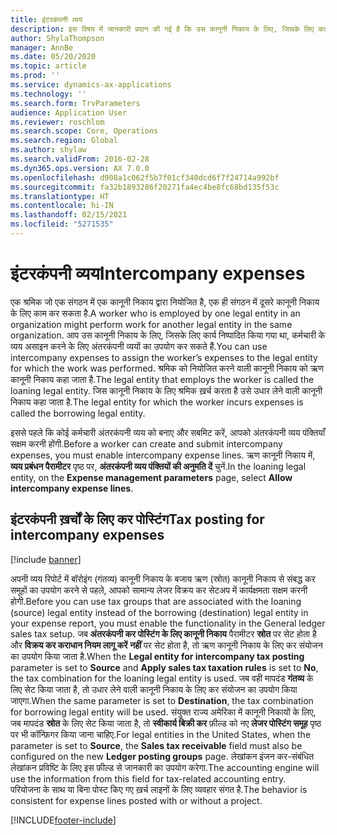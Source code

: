 ```yaml
---
title: इंटरकंपनी व्यय
description: इस विषय में जानकारी प्रदान की गई है कि उस कानूनी निकाय के लिए, जिसके लिए कार्य निष्पादित किया गया था, कर्मचारी के व्यय असाइन करने के लिए अंतरकंपनी व्ययों का कैसे उपयोग करें.
author: ShylaThompson
manager: AnnBe
ms.date: 05/20/2020
ms.topic: article
ms.prod: ''
ms.service: dynamics-ax-applications
ms.technology: ''
ms.search.form: TrvParameters
audience: Application User
ms.reviewer: roschlom
ms.search.scope: Core, Operations
ms.search.region: Global
ms.author: shylaw
ms.search.validFrom: 2016-02-28
ms.dyn365.ops.version: AX 7.0.0
ms.openlocfilehash: d908a1c062f5b7f01cf340dcd6f7f24714a992bf
ms.sourcegitcommit: fa32b1893286f20271fa4ec4be8fc68bd135f53c
ms.translationtype: HT
ms.contentlocale: hi-IN
ms.lasthandoff: 02/15/2021
ms.locfileid: "5271535"
---
```

# <a name="intercompany-expenses"></a><span data-ttu-id="b21fe-103">इंटरकंपनी व्यय</span><span class="sxs-lookup"><span data-stu-id="b21fe-103">Intercompany expenses</span></span>

<span data-ttu-id="b21fe-104">एक श्रमिक जो एक संगठन में एक कानूनी निकाय द्वारा नियोजित है, एक ही संगठन में दूसरे कानूनी निकाय के लिए काम कर सकता है.</span><span class="sxs-lookup"><span data-stu-id="b21fe-104">A worker who is employed by one legal entity in an organization might perform work for another legal entity in the same organization.</span></span> <span data-ttu-id="b21fe-105">आप उस कानूनी निकाय के लिए, जिसके लिए कार्य निष्पादित किया गया था, कर्मचारी के व्यय असाइन करने के लिए अंतरकंपनी व्ययों का उपयोग कर सकते हैं.</span><span class="sxs-lookup"><span data-stu-id="b21fe-105">You can use intercompany expenses to assign the worker’s expenses to the legal entity for which the  work was performed.</span></span> <span data-ttu-id="b21fe-106">श्रमिक को नियोजित करने वाली कानूनी निकाय को ऋण कानूनी निकाय कहा जाता है.</span><span class="sxs-lookup"><span data-stu-id="b21fe-106">The legal entity that employs the worker is called the loaning legal entity.</span></span> <span data-ttu-id="b21fe-107">जिस कानूनी निकाय के लिए श्रमिक ख़र्च करता है उसे उधार लेने वाली कानूनी निकाय कहा जाता है.</span><span class="sxs-lookup"><span data-stu-id="b21fe-107">The legal entity for which the worker incurs expenses is called the borrowing legal entity.</span></span> 

<span data-ttu-id="b21fe-108">इससे पहले कि कोई कर्मचारी अंतरकंपनी व्यय को बनाए और सबमिट करें, आपको अंतरकंपनी व्यय पंक्तियाँ सक्षम करनी होंगी.</span><span class="sxs-lookup"><span data-stu-id="b21fe-108">Before a worker can create and submit intercompany expenses, you must enable intercompany expense lines.</span></span> <span data-ttu-id="b21fe-109">ऋण कानूनी निकाय में, **व्यय प्रबंधन पैरामीटर** पृष्ठ पर, **अंतरकंपनी व्यय पंक्तियों की अनुमति दें** चुनें.</span><span class="sxs-lookup"><span data-stu-id="b21fe-109">In the loaning legal entity, on the **Expense management parameters** page, select **Allow intercompany expense lines**.</span></span> 

## <a name="tax-posting-for-intercompany-expenses"></a><span data-ttu-id="b21fe-110">इंटरकंपनी ख़र्चों के लिए कर पोस्टिंग</span><span class="sxs-lookup"><span data-stu-id="b21fe-110">Tax posting for intercompany expenses</span></span>

[!include [banner](../includes/banner.md)]

<span data-ttu-id="b21fe-111">अपनी व्यय रिपोर्ट में बॉरोइंग (गंतव्य) कानूनी निकाय के बजाय ऋण (स्रोत) कानूनी निकाय से संबद्ध कर समूहों का उपयोग करने से पहले, आपको सामान्य लेजर विक्रय कर सेटअप में कार्यक्षमता सक्षम करनी होगी.</span><span class="sxs-lookup"><span data-stu-id="b21fe-111">Before you can use tax groups that are associated with the loaning (source) legal entity instead of the borrowing (destination) legal entity in your expense report, you must enable the functionality in the General ledger sales tax setup.</span></span> <span data-ttu-id="b21fe-112">जब **अंतरकंपनी कर पोस्टिंग के लिए कानूनी निकाय** पैरामीटर **स्रोत** पर सेट होता है और **विक्रय कर कराधान नियम लागू करें** **नहीं** पर सेट होता है, तो ऋण कानूनी निकाय के लिए कर संयोजन का उपयोग किया जाता है.</span><span class="sxs-lookup"><span data-stu-id="b21fe-112">When the **Legal entity for intercompany tax posting** parameter is set to **Source** and **Apply sales tax taxation rules** is set to **No**, the tax combination for the loaning legal entity is used.</span></span> <span data-ttu-id="b21fe-113">जब वही मापदंड **गंतव्य** के लिए सेट किया जाता है, तो उधार लेने वाली कानूनी निकाय के लिए कर संयोजन का उपयोग किया जाएगा.</span><span class="sxs-lookup"><span data-stu-id="b21fe-113">When the same parameter is set to **Destination**, the tax combination for borrowing legal entity will be used.</span></span> <span data-ttu-id="b21fe-114">संयुक्त राज्य अमेरिका में कानूनी निकायों के लिए, जब मापदंड **स्रोत** के लिए सेट किया जाता है, तो **स्वीकार्य बिक्री कर** फ़ील्ड को नए **लेजर पोस्टिंग समूह** पृष्ठ पर भी कॉन्फ़िगर किया जाना चाहिए.</span><span class="sxs-lookup"><span data-stu-id="b21fe-114">For legal entities in the United States, when the parameter is set to **Source**, the **Sales tax receivable** field must also be configured on the new **Ledger posting groups** page.</span></span> <span data-ttu-id="b21fe-115">लेखांकन इंजन कर-संबंधित लेखांकन प्रविष्टि के लिए इस फ़ील्ड से जानकारी का उपयोग करेगा.</span><span class="sxs-lookup"><span data-stu-id="b21fe-115">The accounting engine will use the information from this field for tax-related accounting entry.</span></span>   
<span data-ttu-id="b21fe-116">परियोजना के साथ या बिना पोस्ट किए गए ख़र्च लाइनों के लिए व्यवहार संगत है.</span><span class="sxs-lookup"><span data-stu-id="b21fe-116">The behavior is consistent for expense lines posted with or without a project.</span></span>  


[!INCLUDE[footer-include](../includes/footer-banner.md)]